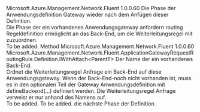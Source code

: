 <Type Name="IWithBackend&lt;ParentT&gt;" FullName="Microsoft.Azure.Management.Network.Fluent.ApplicationGatewayRequestRoutingRule.Definition.IWithBackend&lt;ParentT&gt;">
  <TypeSignature Language="C#" Value="public interface IWithBackend&lt;ParentT&gt;" />
  <TypeSignature Language="ILAsm" Value=".class public interface auto ansi abstract IWithBackend`1&lt;ParentT&gt;" />
  <TypeSignature Language="DocId" Value="T:Microsoft.Azure.Management.Network.Fluent.ApplicationGatewayRequestRoutingRule.Definition.IWithBackend`1" />
  <TypeSignature Language="VB.NET" Value="Public Interface IWithBackend(Of ParentT)" />
  <TypeSignature Language="F#" Value="type IWithBackend&lt;'ParentT&gt; = interface" />
  <AssemblyInfo>
    <AssemblyName>Microsoft.Azure.Management.Network.Fluent</AssemblyName>
    <AssemblyVersion>1.0.0.60</AssemblyVersion>
  </AssemblyInfo>
  <TypeParameters>
    <TypeParameter Name="ParentT" />
  </TypeParameters>
  <Interfaces />
  <Docs>
    <typeparam name="ParentT">Die Phase der Anwendungsdefinition Gateway wieder nach dem Anfügen dieser Definition.</typeparam>
    <summary>
            Die Phase der ein vorhandenes Anwendungsgateway anfordern routing Regeldefinition ermöglicht an das Back-End, um die Weiterleitungsregel mit zuzuordnen.
            </summary>
    <remarks>To be added.</remarks>
  </Docs>
  <Members>
    <Member MemberName="ToBackend">
      <MemberSignature Language="C#" Value="public Microsoft.Azure.Management.Network.Fluent.ApplicationGatewayRequestRoutingRule.Definition.IWithAttach&lt;ParentT&gt; ToBackend (string name);" />
      <MemberSignature Language="ILAsm" Value=".method public hidebysig newslot virtual instance class Microsoft.Azure.Management.Network.Fluent.ApplicationGatewayRequestRoutingRule.Definition.IWithAttach`1&lt;!ParentT&gt; ToBackend(string name) cil managed" />
      <MemberSignature Language="DocId" Value="M:Microsoft.Azure.Management.Network.Fluent.ApplicationGatewayRequestRoutingRule.Definition.IWithBackend`1.ToBackend(System.String)" />
      <MemberSignature Language="VB.NET" Value="Public Function ToBackend (name As String) As IWithAttach(Of ParentT)" />
      <MemberSignature Language="F#" Value="abstract member ToBackend : string -&gt; Microsoft.Azure.Management.Network.Fluent.ApplicationGatewayRequestRoutingRule.Definition.IWithAttach&lt;'ParentT&gt;" Usage="iWithBackend.ToBackend name" />
      <MemberType>Method</MemberType>
      <AssemblyInfo>
        <AssemblyName>Microsoft.Azure.Management.Network.Fluent</AssemblyName>
        <AssemblyVersion>1.0.0.60</AssemblyVersion>
      </AssemblyInfo>
      <ReturnValue>
        <ReturnType>Microsoft.Azure.Management.Network.Fluent.ApplicationGatewayRequestRoutingRule.Definition.IWithAttach&lt;ParentT&gt;</ReturnType>
      </ReturnValue>
      <Parameters>
        <Parameter Name="name" Type="System.String" />
      </Parameters>
      <Docs>
        <param name="name">Der Name der ein vorhandenes Back-End.</param>
        <summary>
            Ordnet die Weiterleitungsregel Anfrage ein Back-End auf diese Anwendungsgateway.
            Wenn der Back-End-noch nicht vorhanden ist, muss es in den optionalen Teil der Gateway Anwendungsdefinition mit defineBackend(...) definiert werden. Die Weiterleitungsregel Anfrage verweist er nur anhand des Namens auf.
            </summary>
        <returns>To be added.</returns>
        <remarks>To be added.</remarks>
        <return>die nächste Phase der Definition.</return>
      </Docs>
    </Member>
  </Members>
</Type>